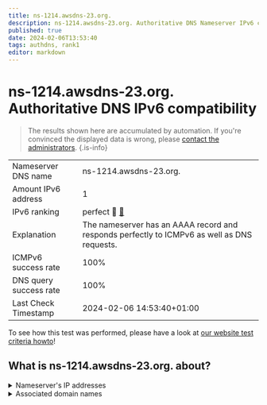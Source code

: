 ```yaml
---
title: ns-1214.awsdns-23.org.
description: ns-1214.awsdns-23.org. Authoritative DNS Nameserver IPv6 compatibility
published: true
date: 2024-02-06T13:53:40
tags: authdns, rank1
editor: markdown
---
```


# ns-1214.awsdns-23.org. Authoritative DNS IPv6 compatibility

> The results shown here are accumulated by automation. If you're convinced the displayed data is wrong, please [contact the administrators](/howto/chat). 
{.is-info}




|   |   |
| - | - |
| Nameserver DNS name | ns-1214.awsdns-23.org.
| Amount IPv6 address | 1
| IPv6 ranking | perfect :1st_place_medal: [🔗](/howto/ranking) |
| Explanation | The nameserver has an AAAA record and responds perfectly to ICMPv6 as well as DNS requests. |
| ICMPv6 success rate | 100%|
| DNS query success rate | 100% |
| Last Check Timestamp | 2024-02-06 14:53:40+01:00 |

To see how this test was performed, please have a look at [our website test criteria howto](/howto/testcriteria/authdns)!


## What is ns-1214.awsdns-23.org. about?




<details>
<summary>Nameserver's IP addresses</summary>

2600:9000:5304:be00::1

</details>



<details>
<summary>Associated domain names</summary>

www.doopedia.co.kr

</details>
